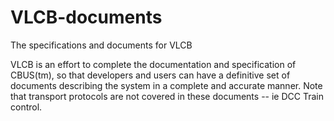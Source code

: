 # VLCB-documents
The specifications and documents for VLCB

VLCB is an effort to complete the documentation and specification of CBUS(tm), so that developers and users can have a definitive set of documents describing the system in a complete and accurate manner. 
Note that transport protocols are not covered in these documents -- ie DCC Train control.  

